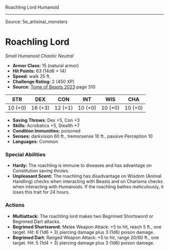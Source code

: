 <MonsterName/>Roachling Lord</MonsterName>
<CreatureType/>Humanoid</CreatureType>



---

Source: 5e_artisinal_monsters

# Roachling Lord

*Small* *Humanoid* *Chaotic Neutral*

- **Armor Class:** 15 (natural armor)
- **Hit Points:** 63 (14d6 + 14)
- **Speed:** walk 25 ft.
- **Challenge Rating:** 2 (450 XP)
- **Source:** [Tome of Beasts 2023](https://koboldpress.com/kpstore/product/tome-of-beasts-1-2023-edition/) page 310

| STR | DEX | CON | INT | WIS | CHA |
| --- | --- | --- | --- | --- | --- |
| 10 (+0) | 16 (+3) | 12 (+1) | 10 (+0) | 10 (+0) | 10 (+0) |

- **Saving Throws**: Dex +5, Con +3
- **Skills:** Acrobatics +5, Stealth +7
- **Condition Immunities:** poisoned
- **Senses:** darkvision 60 ft., tremorsense 10 ft., passive Perception 10
- **Languages:** Common

### Special Abilities

- **Hardy:** The roachling is immune to diseases and has advantage on Constitution saving throws.
- **Unpleasant Scent:** The roachling has disadvantage on Wisdom (Animal Handling) checks when interacting with Beasts and on Charisma checks when interacting with Humanoids. If the roachling bathes meticulously, it loses this trait for 24 hours.

### Actions

- **Multiattack:** The roachling lord makes two Begrimed Shortsword or Begrimed Dart attacks.
- **Begrimed Shortsword:** Melee Weapon Attack: +5 to hit, reach 5 ft., one target. Hit: 6 (1d6 + 3) piercing damage plus 3 (1d6) poison damage.
- **Begrimed Dart:** Ranged Weapon Attack: +5 to hit, range 20/60 ft., one target. Hit: 5 (1d4 + 3) piercing damage plus 3 (1d6) poison damage.


